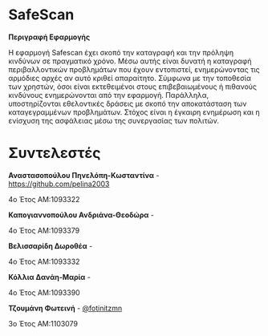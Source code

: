 # SafeScan

**Περιγραφή Εφαρμογής**

Η εφαρμογή Safescan έχει σκοπό την καταγραφή και την πρόληψη κινδύνων σε πραγματικό χρόνο. Μέσω αυτής είναι δυνατή η καταγραφή περιβαλλοντικών προβλημάτων που έχουν εντοπιστεί,  ενημερώνοντας τις αρμόδιες αρχές αν αυτό κριθεί απαραίτητο. Σύμφωνα με την τοποθεσία των χρηστών, όσοι είναι εκτεθειμένοι στους επιβεβαιωμένους ή πιθανούς κινδύνους ενημερώνονται από την εφαρμογή. Παράλληλα, υποστηρίζονται εθελοντικές δράσεις με σκοπό την αποκατάσταση των καταγεγραμμένων προβλημάτων. Στόχος είναι η έγκαιρη ενημέρωση και η ενίσχυση της ασφάλειας μέσω της συνεργασίας των πολιτών.

# Συντελεστές

**Αναστασοπούλου Πηνελόπη-Κωσταντίνα** - https://github.com/pelina2003

4ο Έτος ΑΜ:1093322

**Καπογιαννοπούλου Ανδριάνα-Θεοδώρα** -

4ο Έτος ΑΜ:1093379

**Βελισσαρίδη Δωροθέα** -

4ο Έτος ΑΜ:1093332

**Κόλλια Δανάη-Μαρία** -

4ο Έτος ΑΜ:1093390

**Τζουμάνη Φωτεινή** - [@fotinitzmn](https://github.com/fotinitzmn)

3o Έτος ΑΜ:1103079
